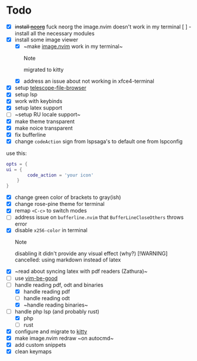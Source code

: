 # Todo

- [x] ~~install [neorg](https://github.com/nvim-neorg/neorg/)~~ fuck neorg the image.nvim doesn't work in my terminal
      [ ] - install all the necessary modules
- [x] install some image viewer
  - [x] ~make [image.nvim](https://github.com/3rd/image.nvim) work in my terminal~
    > [!NOTE]
    > migrated to kitty
  - [x] address an issue about not working in xfce4-terminal
- [x] setup [telescope-file-browser](https://github.com/nvim-telescope/telescope-file-browser.nvim)
- [x] setup lsp
- [x] work with keybinds
- [x] setup latex support
- [ ] ~setup RU locale support~
- [x] make theme transparent
- [x] make noice transparent
- [x] fix bufferline
- [x] change `codeAction` sign from lspsaga's to default one from lspconfig

use this:

```lua
opts = {
ui = {
        code_action = 'your icon'
    }
}
```

- [x] change green color of brackets to gray(ish)
- [x] change rose-pine theme for terminal
- [x] remap `<C-c>` to switch modes
- [ ] address issue on `bufferline.nvim` that `BufferLineCloseOthers` throws error
- [x] disable `x256-color` in terminal
  > [!NOTE]
  > disabling it didn't provide any visual effect (why?)
  > [!WARNING]
  > cancelled: using markdown instead of latex
- [x] ~read about syncing latex with pdf readers (Zathura)~
- [ ] use [vim-be-good](https://github.com/ThePrimeagen/vim-be-good)
- [ ] handle reading pdf, odt and binaries
  - [x] handle reading pdf
  - [ ] handle reading odt
  - [x] ~handle reading binaries~
- [ ] handle php lsp (and probably rust)
  - [x] php
  - [ ] rust
- [x] configure and migrate to [kitty](https://sw.kovidgoyal.net/kitty/)
- [x] make image.nvim redraw ~on autocmd~
- [x] add custom snippets
- [x] clean keymaps
